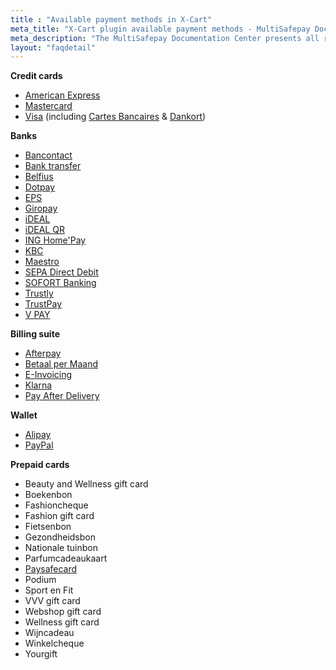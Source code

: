```yaml
---
title : "Available payment methods in X-Cart"
meta_title: "X-Cart plugin available payment methods - MultiSafepay Docs"
meta_description: "The MultiSafepay Documentation Center presents all relevant information about our Plugins and API. You can also find support pages for payment methods, tools and general questions as well as the contact details of our Support and Integration Teams."
layout: "faqdetail"
---
```

__Credit cards__

+ [American Express](/payment-methods/credit-and-debit-cards/american-express)
+ [Mastercard](/payment-methods/credit-and-debit-cards/mastercard)
+ [Visa](/payment-methods/credit-and-debit-cards/visa) (including [Cartes Bancaires](/payment-methods/credit-and-debit-cards/cartes-bancaires) & [Dankort](/payment-methods/credit-and-debit-cards/dankort))

__Banks__

+ [Bancontact](/payment-methods/banks/bancontact)
+ [Bank transfer](/payment-methods/banks/bank-transfer)
+ [Belfius](/payment-methods/banks/belfius)
+ [Dotpay](/payment-methods/banks/dotpay)
+ [EPS](/payment-methods/banks/eps)
+ [Giropay](/payment-methods/banks/giropay)
+ [iDEAL](/payment-methods/banks/ideal)
+ [iDEAL QR](/payment-methods/banks/idealqr)
+ [ING Home'Pay](/payment-methods/banks/ing-home-pay)
+ [KBC](/payment-methods/banks/kbc)
+ [Maestro](/payment-methods/credit-and-debit-cards/maestro)
+ [SEPA Direct Debit](/payment-methods/banks/sepa-direct-debit)
+ [SOFORT Banking](/payment-methods/banks/sofort-banking)
+ [Trustly](/payment-methods/banks/trustly)
+ [TrustPay](/payment-methods/banks/trustpay)
+ [V PAY](/payment-methods/credit-and-debit-cards/vpay)


__Billing suite__

+ [Afterpay](/payment-methods/billing-suite/afterpay)
+ [Betaal per Maand](/payment-methods/billing-suite/betaalpermaand)
+ [E-Invoicing](/payment-methods/billing-suite/e-invoicing)
+ [Klarna](/payment-methods/billing-suite/klarna)
+ [Pay After Delivery](/payment-methods/billing-suite/pay-after-delivery)

__Wallet__ 

+ [Alipay](/payment-methods/wallet/alipay)
+ [PayPal](/payment-methods/wallet/paypal)

__Prepaid cards__ 

+ Beauty and Wellness gift card
+ Boekenbon
+ Fashioncheque
+ Fashion gift card
+ Fietsenbon
+ Gezondheidsbon
+ Nationale tuinbon
+ Parfumcadeaukaart
+ [Paysafecard](/payment-methods/prepaid-cards/paysafecard)
+ Podium
+ Sport en Fit
+ VVV gift card
+ Webshop gift card
+ Wellness gift card
+ Wijncadeau
+ Winkelcheque
+ Yourgift